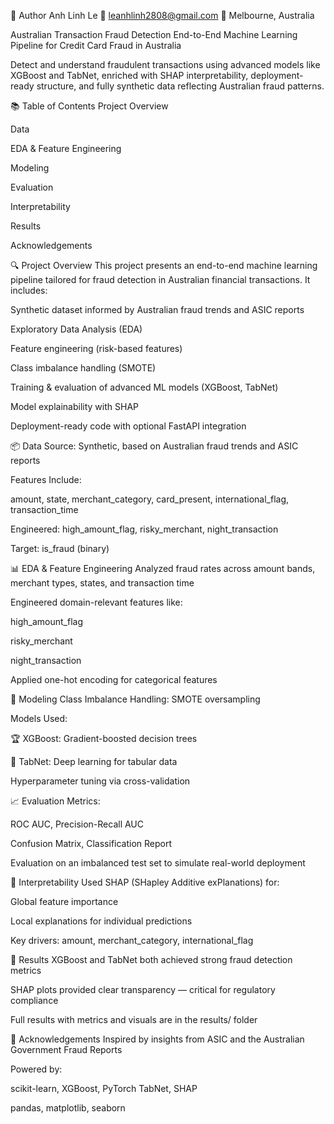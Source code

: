 👤 Author
Anh Linh Le
📧 leanhlinh2808@gmail.com
📍 Melbourne, Australia

Australian Transaction Fraud Detection
End-to-End Machine Learning Pipeline for Credit Card Fraud in Australia

Detect and understand fraudulent transactions using advanced models like XGBoost and TabNet, enriched with SHAP interpretability, deployment-ready structure, and fully synthetic data reflecting Australian fraud patterns.

📚 Table of Contents
Project Overview

Data

EDA & Feature Engineering

Modeling

Evaluation

Interpretability


Results

Acknowledgements


🔍 Project Overview
This project presents an end-to-end machine learning pipeline tailored for fraud detection in Australian financial transactions. It includes:

Synthetic dataset informed by Australian fraud trends and ASIC reports

Exploratory Data Analysis (EDA)

Feature engineering (risk-based features)

Class imbalance handling (SMOTE)

Training & evaluation of advanced ML models (XGBoost, TabNet)

Model explainability with SHAP

Deployment-ready code with optional FastAPI integration

📦 Data
Source: Synthetic, based on Australian fraud trends and ASIC reports

Features Include:

amount, state, merchant_category, card_present, international_flag, transaction_time

Engineered: high_amount_flag, risky_merchant, night_transaction

Target: is_fraud (binary)

📊 EDA & Feature Engineering
Analyzed fraud rates across amount bands, merchant types, states, and transaction time

Engineered domain-relevant features like:

high_amount_flag

risky_merchant

night_transaction

Applied one-hot encoding for categorical features

🤖 Modeling
Class Imbalance Handling: SMOTE oversampling

Models Used:

🏆 XGBoost: Gradient-boosted decision trees

🔬 TabNet: Deep learning for tabular data

Hyperparameter tuning via cross-validation

📈 Evaluation
Metrics:

ROC AUC, Precision-Recall AUC

Confusion Matrix, Classification Report

Evaluation on an imbalanced test set to simulate real-world deployment

🧠 Interpretability
Used SHAP (SHapley Additive exPlanations) for:

Global feature importance

Local explanations for individual predictions

Key drivers: amount, merchant_category, international_flag


🏁 Results
XGBoost and TabNet both achieved strong fraud detection metrics

SHAP plots provided clear transparency — critical for regulatory compliance

Full results with metrics and visuals are in the results/ folder


🙏 Acknowledgements
Inspired by insights from ASIC and the Australian Government Fraud Reports

Powered by:

scikit-learn, XGBoost, PyTorch TabNet, SHAP

pandas, matplotlib, seaborn



